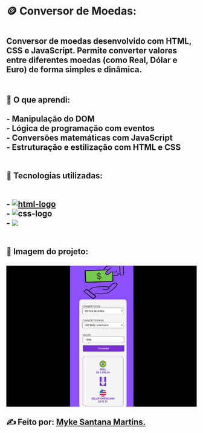 <h1>🪙 Conversor de Moedas:<h1/>
<h2>Conversor de moedas desenvolvido com HTML, CSS e JavaScript. Permite converter valores entre diferentes moedas (como Real, Dólar e Euro) de forma simples e dinâmica.<h2/>
<br/>
🧠 O que aprendi:
<br/>
<br/>
- Manipulação do DOM
  <br/>
- Lógica de programação com eventos
  <br/>
- Conversões matemáticas com JavaScript
  <br/>
- Estruturação e estilização com HTML e CSS
  <br/>
  <br/>
  <br/>
🚀 Tecnologias utilizadas:
 <br/>
 <br/>
 <br/>
- <a href="https://google.com"><img src="https://img.shields.io/badge/HTML5-E34F26?style=for-the-badge&logo=html5&logoColor=white" alt="html-logo" /></a>
  <br/>
- <img src="https://img.shields.io/badge/CSS3-1572B6?style=for-the-badge&logo=css3&logoColor=white" alt="css-logo" />
  <br/>
- <img src="https://img.shields.io/badge/JavaScript-F7DF1E?style=for-the-badge&logo=JavaScript&logoColor=white"/>
  <br/>
  <br/>
  <br/>
  📸 Imagem do projeto:
  <br/>
  <br/>
  <img src="https://github.com/msm1996/Conversor-de-Moedas/blob/main/Captura%20de%20tela%202025-07-19%20194520.png?raw=true" />

  <a>✍ Feito por: [Myke Santana Martins.](https://www.linkedin.com/in/myke-santana-martins)<a/>

  
